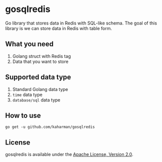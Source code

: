 # gosqlredis
Go library that stores data in Redis with SQL-like schema. The goal of this library is we can store data in Redis with table form.

## What you need
1. Golang struct with Redis tag
2. Data that you want to store

## Supported data type
1. Standard Golang data type
2. ```time``` data type
2. ```database/sql``` data type

## How to use
   ```go get -u github.com/kaharman/gosqlredis```

## License
gosqlredis is available under the [Apache License, Version 2.0](http://www.apache.org/licenses/LICENSE-2.0.html).